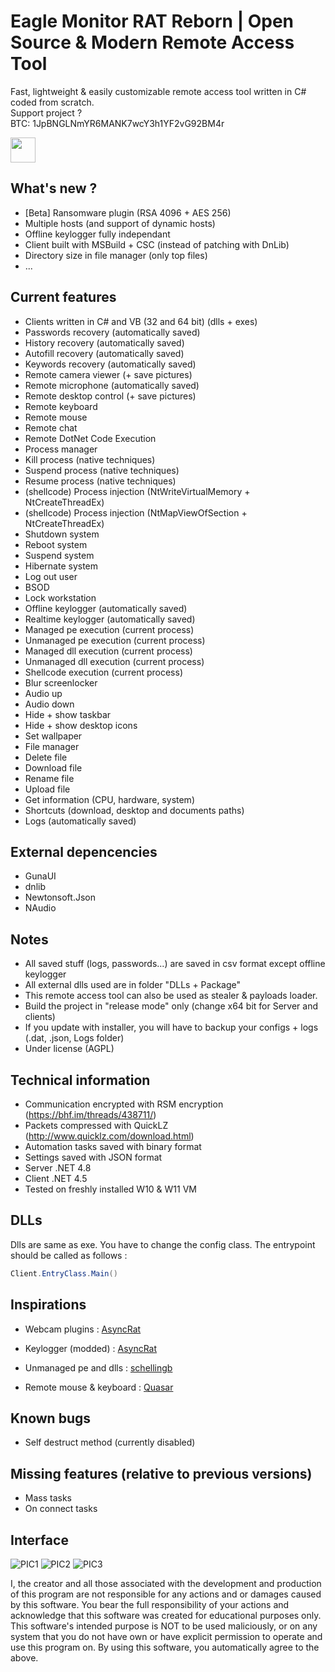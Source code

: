 
# Eagle Monitor RAT Reborn | Open Source & Modern Remote Access Tool
Fast, lightweight & easily customizable remote access tool written in C# coded from scratch.  
Support project ? <br>
BTC: 1JpBNGLNmYR6MANK7wcY3h1YF2vG92BM4r

<a href="https://www.paypal.com/donate/?hosted_button_id=D83FCLVFMMHAA"><img src="https://raw.githubusercontent.com/andreostrovsky/donate-with-paypal/925c5a9e397363c6f7a477973fdeed485df5fdd9/blue.svg" height="40"></a>  

## What's new ?

* [Beta] Ransomware plugin (RSA 4096 + AES 256)
* Multiple hosts (and support of dynamic hosts)
* Offline keylogger fully independant
* Client built with MSBuild + CSC (instead of patching with DnLib)
* Directory size in file manager (only top files)
* ...

## Current features

* Clients written in C# and VB (32 and 64 bit) (dlls + exes)
* Passwords recovery (automatically saved)
* History recovery (automatically saved)
* Autofill recovery (automatically saved)
* Keywords recovery (automatically saved)
* Remote camera viewer (+ save pictures)
* Remote microphone (automatically saved)
* Remote desktop control (+ save pictures)
* Remote keyboard
* Remote mouse
* Remote chat
* Remote DotNet Code Execution
* Process manager 
* Kill process (native techniques)
* Suspend process (native techniques)
* Resume process (native techniques)
* (shellcode) Process injection (NtWriteVirtualMemory + NtCreateThreadEx)
* (shellcode) Process injection (NtMapViewOfSection + NtCreateThreadEx)
* Shutdown system
* Reboot system
* Suspend system
* Hibernate system
* Log out user
* BSOD
* Lock workstation
* Offline keylogger (automatically saved)
* Realtime keylogger (automatically saved)
* Managed pe execution (current process)
* Unmanaged pe execution (current process)
* Managed dll execution (current process)
* Unmanaged dll execution (current process)
* Shellcode execution (current process)
* Blur screenlocker
* Audio up
* Audio down
* Hide + show taskbar
* Hide + show desktop icons
* Set wallpaper
* File manager
* Delete file
* Download file
* Rename file
* Upload file
* Get information (CPU, hardware, system)
* Shortcuts (download, desktop and documents paths)
* Logs (automatically saved)

## External depencencies

* GunaUI 
* dnlib 
* Newtonsoft.Json
* NAudio

## Notes

* All saved stuff (logs, passwords...) are saved in csv format except offline keylogger
* All external dlls used are in folder "DLLs + Package"
* This remote access tool can also be used as stealer & payloads loader.
* Build the project in "release mode" only (change x64 bit for Server and clients)
* If you update with installer, you will have to backup your configs + logs (.dat, .json, Logs folder)
* Under license (AGPL)

## Technical information

* Communication encrypted with RSM encryption (https://bhf.im/threads/438711/)
* Packets compressed with QuickLZ (http://www.quicklz.com/download.html)
* Automation tasks saved with binary format
* Settings saved with JSON format
* Server .NET 4.8
* Client .NET 4.5
* Tested on freshly installed W10 & W11 VM

## DLLs

Dlls are same as exe. You have to change the config class.
The entrypoint should be called as follows :

```csharp
Client.EntryClass.Main()
```
## Inspirations

* Webcam plugins : [AsyncRat](https://github.com/NYAN-x-CAT/AsyncRAT-C-Sharp/blob/master/AsyncRAT-C%23/Plugin/RemoteCamera/RemoteCamera/Packet.cs)

* Keylogger (modded) : [AsyncRat](https://github.com/NYAN-x-CAT/AsyncRAT-C-Sharp/blob/master/AsyncRAT-C%23/Plugin/LimeLogger/LimeLogger/Packet.cs)

* Unmanaged pe and dlls : [schellingb](https://github.com/schellingb/DLLFromMemory-net)

* Remote mouse & keyboard : [Quasar](https://github.com/quasar/Quasar/)

  
## Known bugs

* Self destruct method (currently disabled)

## Missing features (relative to previous versions)

* Mass tasks
* On connect tasks

## Interface 

![PIC1](https://github.com/arsium/EagleMonitorRAT/blob/main/IMG/1.png?raw=true)
![PIC2](https://github.com/arsium/EagleMonitorRAT/blob/main/IMG/2.png?raw=true)
![PIC3](https://github.com/arsium/EagleMonitorRAT/blob/main/IMG/3.png?raw=true)

I, the creator and all those associated with the development and production of this program are not responsible for any actions and or damages caused by this software. You bear the full responsibility of your actions and acknowledge that this software was created for educational purposes only. This software's intended purpose is NOT to be used maliciously, or on any system that you do not have own or have explicit permission to operate and use this program on. By using this software, you automatically agree to the above.
